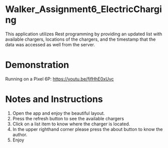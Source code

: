 # Walker_Assignment6_ElectricCharging
This application utilizes Rest programming by providing an updated list with available chargers, locations of the chargers, and the timestamp that the data was accessed as well from the server. 
# Demonstration
Running on a Pixel 6P: https://youtu.be/fjfHhE0xUvc

# Notes and Instructions
1. Open the app and enjoy the beautiful layout.
2. Press the refresh button to see the available chargers
3. Click on a list item to know where the charger is located.
4. In the upper righthand corner please press the about button to know the author.
5. Enjoy
